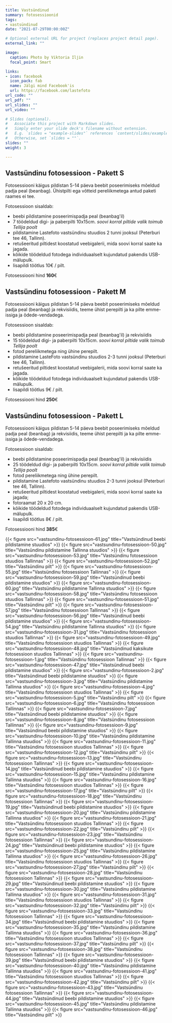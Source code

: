 ```yaml
---
title: Vastsündinud
summary: fotosessioonid
tags:
- vastsündinud
date: "2021-07-29T00:00:00Z"

# Optional external URL for project (replaces project detail page).
external_link: ""

image:
  caption: Photo by Viktoria Iljin
  focal_point: Smart

links:
- icon: facebook
  icon_pack: fab
  name: Jälgi mind Facebook'is
  url: https://facebook.com/lastefoto
url_code: ""
url_pdf: ""
url_slides: ""
url_video: ""

# Slides (optional).
#   Associate this project with Markdown slides.
#   Simply enter your slide deck's filename without extension.
#   E.g. `slides = "example-slides"` references `content/slides/example-slides.md`.
#   Otherwise, set `slides = ""`.
slides: ""
weight: 3

---
```


## Vastsündinu fotosessioon - Pakett S 

Fotosessiooni käigus pildistan 5-14 päeva beebit poseerimiseks mõeldud padja peal (beanbag). Ühistpilti ega võtteid pereliikmetega antud paketi raames ei tee. 

Fotosessioon sisaldab: 
* beebi pildistamine poseerimispadja peal (beanbag'il) 
* 7 töödeldud digi- ja paberpilti 10x15cm. 
_soovi korral piltide valik toimub Tellija poolt_ 
* pildistamine Lastefoto vastsündinu stuudios 2 tunni jooksul (Peterburi tee 46, Tallinn). 
* retušeeritud piltidest koostatud veebigalerii, mida soovi korral saate ka jagada. 
* kõikide töödeldud fotodega individuaalselt kujundatud pakendis USB-mälupulk. 
* lisapildi töötlus 10€ / pilt. 

Fotosessiooni hind **160**€ 


## Vastsündinu fotosessioon - Pakett M 

Fotosessiooni käigus pildistan 5-14 päeva beebit poseerimiseks mõeldud padja peal (beanbag) ja rekvisiidis, teeme ühist perepilti ja ka pilte emme-issiga ja õdede-vendadega. 

Fotosessioon sisaldab: 
* beebi pildistamine poseerimispadja peal (beanbag'il) ja rekvisiidis 
* 15 töödeldud digi- ja paberpilti 10x15cm. 
_soovi korral piltide valik toimub Tellija poolt_ 
* fotod pereliikmetega ning ühine perepilt. 
* pildistamine LasteFoto vastsündinu stuudios 2-3 tunni jooksul (Peterburi tee 46, Tallinn). 
* retušeeritud piltidest koostatud veebigalerii, mida soovi korral saate ka jagada. 
* kõikide töödeldud fotodega individuaalselt kujundatud pakendis USB-mälupulk.
* lisapildi töötlus 9€ / pilt. 

Fotosessiooni hind **250**€ 


## Vastsündinu fotosessioon - Pakett L 

Fotosessiooni käigus pildistan 5-14 päeva beebit poseerimiseks mõeldud padja peal (beanbag) ja rekvisiidis, teeme ühist perepilti ja ka pilte emme-issiga ja õdede-vendadega. 

Fotosessioon sisaldab: 
* beebi pildistamine poseerimispadja peal (beanbag'il) ja rekvisiidis 
* 25 töödeldud digi- ja paberpilti 10x15cm.
_soovi korral piltide valik toimub Tellija poolt_ 
* fotod pereliikmetega ning ühine perepilt. 
* pildistamine Lastefoto vastsündinu stuudios 2-3 tunni jooksul (Peterburi tee 46, Tallinn). 
* retušeeritud piltidest koostatud veebigalerii, mida soovi korral saate ka jagada; 
* fotoraamat 20 х 20 cm. 
* kõikide töödeldud fotodega individuaalselt kujundatud pakendis USB-mälupulk.
* lisapildi töötlus 8€ / pilt. 

Fotosessiooni hind **385**€ 

{{< figure src="vastsundinu-fotosessioon-61.jpg" title="Vastsündinud beebi pildistamine stuudios" >}}
{{< figure src="vastsundinu-fotosessioon-50.jpg" title="Vastsündinu pildistamine Tallinna stuudios" >}}
{{< figure src="vastsundinu-fotosessioon-53.jpg" title="Vastsündinu fotosessioon stuudios Tallinnas" >}}
{{< figure src="vastsundinu-fotosessioon-52.jpg" title="Vastsündinu pilt" >}}
{{< figure src="vastsundinu-fotosessioon-55.jpg" title="Vastsündinu fotosessioon Tallinnas" >}}
{{< figure src="vastsundinu-fotosessioon-59.jpg" title="Vastsündinud beebi pildistamine stuudios" >}}
{{< figure src="vastsundinu-fotosessioon-60.jpg" title="Vastsündinu pildistamine Tallinna stuudios" >}}
{{< figure src="vastsundinu-fotosessioon-58.jpg" title="Vastsündinu fotosessioon stuudios Tallinnas" >}}
{{< figure src="vastsundinu-fotosessioon-51.jpg" title="Vastsündinu pilt" >}}
{{< figure src="vastsundinu-fotosessioon-57.jpg" title="Vastsündinu fotosessioon Tallinnas" >}}
{{< figure src="vastsundinu-fotosessioon-56.jpg" title="Vastsündinud beebi pildistamine stuudios" >}}
{{< figure src="vastsundinu-fotosessioon-54.jpg" title="Vastsündinu pildistamine Tallinna stuudios" >}}
{{< figure src="vastsundinu-fotosessioon-31.jpg" title="Vastsündinu fotosessioon stuudios Tallinnas" >}}
{{< figure src="vastsundinu-fotosessioon-49.jpg" title="Vastsündinu fotosessioon stuudios Tallinnas" >}}
{{< figure src="vastsundinu-fotosessioon-48.jpg" title="Vastsündinud kaksikute fotosessioon stuudios Tallinnas" >}}
{{< figure src="vastsundinu-fotosessioon-1.jpg" title="Vastsündinu fotosessioon Tallinnas" >}}
{{< figure src="vastsundinu-fotosessioon-47.jpg" title="Vastsündinud beebi pildistamine stuudios" >}}
{{< figure src="vastsundinu-fotosessioon-2.jpg" title="Vastsündinud beebi pildistamine stuudios" >}}
{{< figure src="vastsundinu-fotosessioon-3.jpg" title="Vastsündinu pildistamine Tallinna stuudios" >}}
{{< figure src="vastsundinu-fotosessioon-4.jpg" title="Vastsündinu fotosessioon stuudios Tallinnas" >}}
{{< figure src="vastsundinu-fotosessioon-5.jpg" title="Vastsündinu pilt" >}}
{{< figure src="vastsundinu-fotosessioon-6.jpg" title="Vastsündinu fotosessioon Tallinnas" >}}
{{< figure src="vastsundinu-fotosessioon-7.jpg" title="Vastsündinud beebi pildistamine stuudios" >}}
{{< figure src="vastsundinu-fotosessioon-8.jpg" title="Vastsündinu fotosessioon Tallinnas" >}}
{{< figure src="vastsundinu-fotosessioon-9.jpg" title="Vastsündinud beebi pildistamine stuudios" >}}
{{< figure src="vastsundinu-fotosessioon-10.jpg" title="Vastsündinu pildistamine Tallinna stuudios" >}}
{{< figure src="vastsundinu-fotosessioon-11.jpg" title="Vastsündinu fotosessioon stuudios Tallinnas" >}}
{{< figure src="vastsundinu-fotosessioon-12.jpg" title="Vastsündinu pilt" >}}
{{< figure src="vastsundinu-fotosessioon-13.jpg" title="Vastsündinu fotosessioon Tallinnas" >}}
{{< figure src="vastsundinu-fotosessioon-14.jpg" title="Vastsündinud beebi pildistamine stuudios" >}}
{{< figure src="vastsundinu-fotosessioon-15.jpg" title="Vastsündinu pildistamine Tallinna stuudios" >}}
{{< figure src="vastsundinu-fotosessioon-16.jpg" title="Vastsündinu fotosessioon stuudios Tallinnas" >}}
{{< figure src="vastsundinu-fotosessioon-17.jpg" title="Vastsündinu pilt" >}}
{{< figure src="vastsundinu-fotosessioon-18.jpg" title="Vastsündinu fotosessioon Tallinnas" >}}
{{< figure src="vastsundinu-fotosessioon-19.jpg" title="Vastsündinud beebi pildistamine stuudios" >}}
{{< figure src="vastsundinu-fotosessioon-20.jpg" title="Vastsündinu pildistamine Tallinna stuudios" >}}
{{< figure src="vastsundinu-fotosessioon-21.jpg" title="Vastsündinu fotosessioon stuudios Tallinnas" >}}
{{< figure src="vastsundinu-fotosessioon-22.jpg" title="Vastsündinu pilt" >}}
{{< figure src="vastsundinu-fotosessioon-23.jpg" title="Vastsündinu fotosessioon Tallinnas" >}}
{{< figure src="vastsundinu-fotosessioon-24.jpg" title="Vastsündinud beebi pildistamine stuudios" >}}
{{< figure src="vastsundinu-fotosessioon-25.jpg" title="Vastsündinu pildistamine Tallinna stuudios" >}}
{{< figure src="vastsundinu-fotosessioon-26.jpg" title="Vastsündinu fotosessioon stuudios Tallinnas" >}}
{{< figure src="vastsundinu-fotosessioon-27.jpg" title="Vastsündinu pilt" >}}
{{< figure src="vastsundinu-fotosessioon-28.jpg" title="Vastsündinu fotosessioon Tallinnas" >}}
{{< figure src="vastsundinu-fotosessioon-29.jpg" title="Vastsündinud beebi pildistamine stuudios" >}}
{{< figure src="vastsundinu-fotosessioon-30.jpg" title="Vastsündinu pildistamine Tallinna stuudios" >}}
{{< figure src="vastsundinu-fotosessioon-31.jpg" title="Vastsündinu fotosessioon stuudios Tallinnas" >}}
{{< figure src="vastsundinu-fotosessioon-32.jpg" title="Vastsündinu pilt" >}}
{{< figure src="vastsundinu-fotosessioon-33.jpg" title="Vastsündinu fotosessioon Tallinnas" >}}
{{< figure src="vastsundinu-fotosessioon-34.jpg" title="Vastsündinud beebi pildistamine stuudios" >}}
{{< figure src="vastsundinu-fotosessioon-35.jpg" title="Vastsündinu pildistamine Tallinna stuudios" >}}
{{< figure src="vastsundinu-fotosessioon-36.jpg" title="Vastsündinu fotosessioon stuudios Tallinnas" >}}
{{< figure src="vastsundinu-fotosessioon-37.jpg" title="Vastsündinu pilt" >}}
{{< figure src="vastsundinu-fotosessioon-38.jpg" title="Vastsündinu fotosessioon Tallinnas" >}}
{{< figure src="vastsundinu-fotosessioon-39.jpg" title="Vastsündinud beebi pildistamine stuudios" >}}
{{< figure src="vastsundinu-fotosessioon-40.jpg" title="Vastsündinu pildistamine Tallinna stuudios" >}}
{{< figure src="vastsundinu-fotosessioon-41.jpg" title="Vastsündinu fotosessioon stuudios Tallinnas" >}}
{{< figure src="vastsundinu-fotosessioon-42.jpg" title="Vastsündinu pilt" >}}
{{< figure src="vastsundinu-fotosessioon-43.jpg" title="Vastsündinu fotosessioon Tallinnas" >}}
{{< figure src="vastsundinu-fotosessioon-44.jpg" title="Vastsündinud beebi pildistamine stuudios" >}}
{{< figure src="vastsundinu-fotosessioon-45.jpg" title="Vastsündinu pildistamine Tallinna stuudios" >}}
{{< figure src="vastsundinu-fotosessioon-46.jpg" title="Vastsündinu pilt" >}}